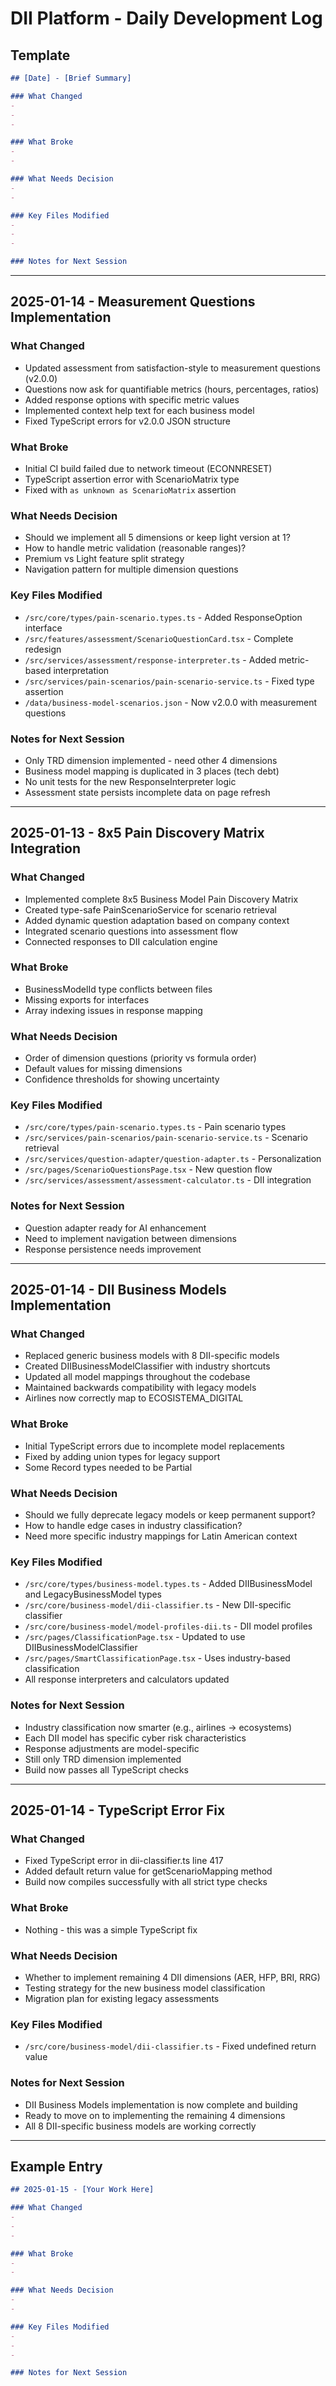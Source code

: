 # DII Platform - Daily Development Log

## Template

```markdown
## [Date] - [Brief Summary]

### What Changed
- 
- 
- 

### What Broke
- 
- 

### What Needs Decision
- 
- 

### Key Files Modified
- 
- 
- 

### Notes for Next Session

```

---

## 2025-01-14 - Measurement Questions Implementation

### What Changed
- Updated assessment from satisfaction-style to measurement questions (v2.0.0)
- Questions now ask for quantifiable metrics (hours, percentages, ratios)
- Added response options with specific metric values
- Implemented context help text for each business model
- Fixed TypeScript errors for v2.0.0 JSON structure

### What Broke
- Initial CI build failed due to network timeout (ECONNRESET)
- TypeScript assertion error with ScenarioMatrix type
- Fixed with `as unknown as ScenarioMatrix` assertion

### What Needs Decision
- Should we implement all 5 dimensions or keep light version at 1?
- How to handle metric validation (reasonable ranges)?
- Premium vs Light feature split strategy
- Navigation pattern for multiple dimension questions

### Key Files Modified
- `/src/core/types/pain-scenario.types.ts` - Added ResponseOption interface
- `/src/features/assessment/ScenarioQuestionCard.tsx` - Complete redesign
- `/src/services/assessment/response-interpreter.ts` - Added metric-based interpretation
- `/src/services/pain-scenarios/pain-scenario-service.ts` - Fixed type assertion
- `/data/business-model-scenarios.json` - Now v2.0.0 with measurement questions

### Notes for Next Session
- Only TRD dimension implemented - need other 4 dimensions
- Business model mapping is duplicated in 3 places (tech debt)
- No unit tests for the new ResponseInterpreter logic
- Assessment state persists incomplete data on page refresh

---

## 2025-01-13 - 8x5 Pain Discovery Matrix Integration

### What Changed
- Implemented complete 8x5 Business Model Pain Discovery Matrix
- Created type-safe PainScenarioService for scenario retrieval
- Added dynamic question adaptation based on company context
- Integrated scenario questions into assessment flow
- Connected responses to DII calculation engine

### What Broke
- BusinessModelId type conflicts between files
- Missing exports for interfaces
- Array indexing issues in response mapping

### What Needs Decision
- Order of dimension questions (priority vs formula order)
- Default values for missing dimensions
- Confidence thresholds for showing uncertainty

### Key Files Modified
- `/src/core/types/pain-scenario.types.ts` - Pain scenario types
- `/src/services/pain-scenarios/pain-scenario-service.ts` - Scenario retrieval
- `/src/services/question-adapter/question-adapter.ts` - Personalization
- `/src/pages/ScenarioQuestionsPage.tsx` - New question flow
- `/src/services/assessment/assessment-calculator.ts` - DII integration

### Notes for Next Session
- Question adapter ready for AI enhancement
- Need to implement navigation between dimensions
- Response persistence needs improvement

---

## 2025-01-14 - DII Business Models Implementation

### What Changed
- Replaced generic business models with 8 DII-specific models
- Created DIIBusinessModelClassifier with industry shortcuts
- Updated all model mappings throughout the codebase
- Maintained backwards compatibility with legacy models
- Airlines now correctly map to ECOSISTEMA_DIGITAL

### What Broke
- Initial TypeScript errors due to incomplete model replacements
- Fixed by adding union types for legacy support
- Some Record types needed to be Partial

### What Needs Decision
- Should we fully deprecate legacy models or keep permanent support?
- How to handle edge cases in industry classification?
- Need more specific industry mappings for Latin American context

### Key Files Modified
- `/src/core/types/business-model.types.ts` - Added DIIBusinessModel and LegacyBusinessModel types
- `/src/core/business-model/dii-classifier.ts` - New DII-specific classifier
- `/src/core/business-model/model-profiles-dii.ts` - DII model profiles
- `/src/pages/ClassificationPage.tsx` - Updated to use DIIBusinessModelClassifier
- `/src/pages/SmartClassificationPage.tsx` - Uses industry-based classification
- All response interpreters and calculators updated

### Notes for Next Session
- Industry classification now smarter (e.g., airlines → ecosystems)
- Each DII model has specific cyber risk characteristics
- Response adjustments are model-specific
- Still only TRD dimension implemented
- Build now passes all TypeScript checks

---

## 2025-01-14 - TypeScript Error Fix

### What Changed
- Fixed TypeScript error in dii-classifier.ts line 417
- Added default return value for getScenarioMapping method
- Build now compiles successfully with all strict type checks

### What Broke
- Nothing - this was a simple TypeScript fix

### What Needs Decision
- Whether to implement remaining 4 DII dimensions (AER, HFP, BRI, RRG)
- Testing strategy for the new business model classification
- Migration plan for existing legacy assessments

### Key Files Modified
- `/src/core/business-model/dii-classifier.ts` - Fixed undefined return value

### Notes for Next Session
- DII Business Models implementation is now complete and building
- Ready to move on to implementing the remaining 4 dimensions
- All 8 DII-specific business models are working correctly

---

## Example Entry

```markdown
## 2025-01-15 - [Your Work Here]

### What Changed
- 
- 
- 

### What Broke
- 
- 

### What Needs Decision
- 
- 

### Key Files Modified
- 
- 
- 

### Notes for Next Session

```